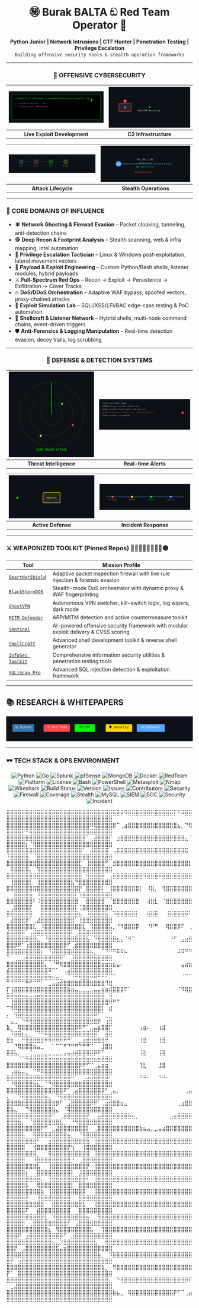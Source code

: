 <h1 align="center">㊙ Burak BALTA ඞ Red Team Operator 🥋</h1>

<p align="center">
  <b>Python Junior | Network Intrusions | CTF Hunter | Penetration Testing | Privilege Escalation</b><br>
  <code>Building offensive security tools & stealth operation frameworks</code>
</p>

---

<div align="center">

### 🔴 OFFENSIVE CYBERSECURITY
| ![Terminal Exploit](./terminal-exploit.svg) | ![C2 Beacon](./c2-beacon.svg) |
|:---:|:---:|
| **Live Exploit Development** | **C2 Infrastructure** |

| ![Payload Pipeline](./payload-pipeline.svg) | ![VPN Switcher](./vpn-switcher.svg) |
|:---:|:---:|
| **Attack Lifecycle** | **Stealth Operations** |

</div>

--- 
### 🧠 CORE DOMAINS OF INFLUENCE
- 🕷️ **Network Ghosting & Firewall Evasion** – Packet cloaking, tunneling, anti-detection chains  
- 🕵️ **Deep Recon & Footprint Analysis** – Stealth scanning, web & infra mapping, intel automation  
- 🚪 **Privilege Escalation Tactician** – Linux & Windows post-exploitation, lateral movement vectors  
- 🧰 **Payload & Exploit Engineering** – Custom Python/Bash shells, listener modules, hybrid payloads  
- ⚔️ **Full-Spectrum Red Ops** – Recon → Exploit → Persistence → Exfiltration → Cover Tracks  
- 🔥 **DoS/DDoS Orchestration** – Adaptive WAF bypass, spoofed vectors, proxy-chained attacks  
- 🧪 **Exploit Simulation Lab** – SQLi/XSS/LFI/BAC edge-case testing & PoC automation  
- 🐚 **Shellcraft & Listener Network** – Hybrid shells, multi-node command chains, event-driven triggers  
- 🛡️ **Anti-Forensics & Logging Manipulation** – Real-time detection evasion, decoy trails, log scrubbing  

---

<div align="center">

### 🔵 DEFENSE & DETECTION SYSTEMS
| ![SIEM Radar](./siem-radar.svg) | ![Detection Rule](./detection-rule.svg) |
|:---:|:---:|
| **Threat Intelligence** | **Real-time Alerts** |

| ![Honeypot Trap](./honeypot.svg) | ![Forensic Timeline](./forensic-timeline.svg) |
|:---:|:---:|
| **Active Defense** | **Incident Response** |

</div>

---

### ⚔️ WEAPONIZED TOOLKIT (Pinned Repos) 🔵🤞🏻🔴🤌🏻🫴🏻🟣

| Tool | Mission Profile |
|------|----------------|
| [`SmartNetShield`](https://github.com/burakcanbalta/SmartNetShield) | Adaptive packet inspection firewall with live rule injection & forensic evasion |
| [`BlackStormDOS`](https://github.com/burakcanbalta/BlackStormDOS) | Stealth-mode DoS orchestrator with dynamic proxy & WAF fingerprinting |
| [`GhostVPN`](https://github.com/burakcanbalta/GhostVPN) | Autonomous VPN switcher, kill-switch logic, log wipers, dark mode |
| [`MITM Defender`](https://github.com/burakcanbalta/mitmdefender) | ARP/MITM detection and active countermeasure toolkit |
| [`Sentinel`](https://github.com/burakcanbalta/Sentinel) | AI-powered offensive security framework with modular exploit delivery & CVSS scoring |
| [`ShellCraft`](https://github.com/burakcanbalta/shell) | Advanced shell development toolkit & reverse shell generator |
| [`InfoSec Toolkit`](https://github.com/burakcanbalta/infosec) | Comprehensive information security utilities & penetration testing tools |
| [`SQLiScan Pro`](https://github.com/burakcanbalta/SQLiScan-Pro) | Advanced SQL injection detection & exploitation framework |

---

## 📚 RESEARCH & WHITEPAPERS

<div align="center">

![Badge Carousel](./badge-carousel.svg)

</div>

---

### 🕶️ TECH STACK & OPS ENVIRONMENT

<div align="center">

![Python](https://img.shields.io/badge/python-3.10-blue?logo=python&style=flat)
![Go](https://img.shields.io/badge/Go-00ADD8?style=flat&logo=go&logoColor=white)
![Splunk](https://img.shields.io/badge/Splunk-000000?style=flat&logo=splunk&logoColor=white)
![pfSense](https://img.shields.io/badge/pfSense-212121?style=flat&logo=pfsense&logoColor=white)
![MongoDB](https://img.shields.io/badge/MongoDB-47A248?style=flat&logo=mongodb&logoColor=white)
![Docker](https://img.shields.io/badge/Docker-2496ED?style=flat&logo=docker&logoColor=white)
![RedTeam](https://img.shields.io/badge/type-red--team-critical?style=flat)
![Platform](https://img.shields.io/badge/platform-linux%20%7C%20windows-informational?style=flat)
![License](https://img.shields.io/badge/license-MIT-green)
![Bash](https://img.shields.io/badge/bash-4.4-555?style=flat&logo=gnu-bash)
![PowerShell](https://img.shields.io/badge/PowerShell-7.3-0078D7?style=flat&logo=powershell)
![Metasploit](https://img.shields.io/badge/Metasploit-framework-ff69b4?style=flat&logo=metasploit)
![Nmap](https://img.shields.io/badge/Nmap-network-red?style=flat&logo=nmap)
![Wireshark](https://img.shields.io/badge/Wireshark-network-0099ff?style=flat&logo=wireshark)
![Build Status](https://img.shields.io/badge/build-passing-brightgreen?style=flat)
![Version](https://img.shields.io/badge/version-1.0.0-blue?style=flat)
![Issues](https://img.shields.io/badge/issues-open-yellow?style=flat)
![Contributors](https://img.shields.io/badge/contributors-active-brightgreen?style=flat)
![Security](https://img.shields.io/badge/security-high-red?style=flat)
![Firewall](https://img.shields.io/badge/firewall-active-green?style=flat)
![Coverage](https://img.shields.io/badge/coverage-95%25-brightgreen?style=flat)
![Stealth](https://img.shields.io/badge/stealth-activated-darkgreen?style=flat)
![MySQL](https://img.shields.io/badge/MySQL-database-4479A1?style=flat&logo=mysql)
![SIEM](https://img.shields.io/badge/SIEM-Operational-blue?style=flat)
![SOC](https://img.shields.io/badge/SOC-Active-green?style=flat)
![Security](https://img.shields.io/badge/security-monitoring-red?style=flat)
![Incident](https://img.shields.io/badge/incident-response-yellow?style=flat)

</div>


⣿⣿⣿⣿⣿⣿⣿⣿⣿⣿⣿⣿⣿⣿⣿⣿⣿⣿⣿⣿⣿⣿⣿⣿⣿⣿⣿⣿⣿⣿⡿⠻⣿⣿⣿⣿⣿⣿⣿⣿⣿⣿⣿⣿⡏⠛⠿⣿⣿⣿⣿⣿⣿⣿⣿⣿⣿⣿⣿⣿⣿⣿⣿⣿⣿⣿⣿⣿⣿⣿⣿⣿⣿⣿⣿⣿⣿
⣿⣿⣿⣿⣿⣿⣿⣿⣿⣿⣿⣿⣿⣿⣿⣿⣿⣿⣿⣿⣿⣿⠿⢿⣿⣿⣿⣿⡿⠉⢀⣴⣿⣿⣿⣿⣿⣿⣿⣿⣿⣿⣿⣿⣿⣦⡀⠙⢿⣿⣿⣿⣿⡟⠛⢿⣿⣿⣿⣿⣿⣿⣿⣿⣿⣿⣿⣿⣿⣿⣿⣿⣿⣿⣿⣿⣿
⣿⣿⣿⣿⣿⣿⣿⣿⣿⣿⣿⣿⣿⣿⣿⣿⣿⣿⣿⣿⡿⠁⢀⣼⣿⣿⣿⡏⠀⣰⣿⣿⣿⣿⣿⣿⣿⣿⣿⣿⣿⣿⣿⣿⣿⣿⣿⣄⠈⣿⣿⣿⣿⣿⡆⠈⢿⣿⣿⣿⣿⣿⣿⣿⣿⣿⣿⣿⣿⣿⣿⣿⣿⣿⣿⣿⣿
⣿⣿⣿⣿⣿⣿⣿⣿⣿⣿⣿⣿⣿⣿⣿⣿⣿⣿⣿⣿⠁⠀⣾⣿⣿⣿⣿⠀⢠⣿⣿⣿⣿⣿⣿⣿⣿⣿⣿⣿⣿⣿⣿⣿⣿⣿⣿⣯⠀⠘⣿⣿⣿⣿⣿⠀⠈⣿⣿⣿⣿⣿⣿⣿⣿⣿⣿⣿⣿⣿⣿⣿⣿⣿⣿⣿⣿
⣿⣿⣿⣿⣿⣿⣿⣿⣿⣿⣿⣿⣿⣿⣿⣿⣿⣿⣿⣏⠀⢸⣿⣿⣿⣿⠋⠀⣺⣿⣿⣿⣿⣿⣿⣿⣿⣿⣿⣿⣿⣿⣿⣿⣿⣿⣿⣿⡇⠀⢿⣿⣿⣿⣿⡄⠀⢻⣿⣿⣿⣿⣿⣿⣿⣿⣿⣿⣿⣿⣿⣿⣿⣿⣿⣿⣿
⣿⣿⣿⣿⣿⣿⣿⣿⣿⣿⣿⣿⣿⣿⣿⣿⣿⣿⣿⣿⠀⢺⣿⣿⣿⡿⠀⢠⣿⣿⣿⣿⣿⣿⣿⣿⠻⣿⣿⣿⠿⣿⣿⣿⣿⣿⣿⣿⣿⠀⢸⣿⣿⣿⣿⡇⠀⢸⣿⣿⣿⣿⣿⣿⣿⣿⣧⠙⣿⣿⣿⣿⣿⣿⣿⣿⣿
⣿⣿⣿⣿⣿⣿⣿⣿⣿⣿⣿⣿⣿⣿⣿⣿⣿⣿⣿⡟⠀⣿⣿⣿⣿⡇⠀⢸⣿⣿⣿⣿⣿⣿⣿⡇⠀⠸⣿⡀⠀⢻⣿⣿⣿⣿⣿⣿⣿⠀⠀⣿⣿⣿⣿⣷⠀⠸⣿⣿⣿⣿⣿⣿⣿⣿⣿⡇⢹⣿⣿⣿⣿⣿⣿⣿⣿
⣿⣿⣿⣿⣿⣿⣿⠇⠨⣿⣿⣿⣿⣿⣿⣿⣿⣿⣿⠀⠀⣿⣿⣿⣿⣿⠀⠈⣿⣿⣿⣿⣿⣿⣿⠀⠀⢼⣿⣇⠀⠈⣿⣿⣿⣿⣿⣿⣿⠀⢀⣿⣿⣿⣿⡏⠀⠀⣿⣿⣿⣿⣿⣿⣿⣿⣿⡇⢈⣿⣿⣿⣿⣿⣿⣿⣿
⣿⣿⣿⣿⣿⣿⣿⠀⠀⣿⣿⣿⣿⣿⣿⣿⣿⣿⣿⣦⠀⠸⣿⣿⣿⣿⣧⠀⠹⣿⣿⣿⣿⣿⡇⠀⠀⣾⣿⣿⠀⠀⢸⣿⣿⣿⣿⡿⠃⠀⣼⣿⣿⣿⡿⠁⢀⣼⣿⣿⣿⣿⣿⣿⣿⣿⣿⠁⢸⣿⣿⣿⣿⣿⣿⣿⣿
⣿⣿⣿⣿⣿⣿⣿⣇⠀⠸⣿⣿⣿⣿⣿⣿⣿⣿⣿⣿⣇⠀⢹⣿⣿⣿⣿⣧⡀⠘⠻⣿⣿⣿⡿⠀⠀⠘⠟⠛⠀⠀⢿⣿⣿⡿⠏⠀⢀⣾⣿⣿⣿⡿⠁⢠⣾⣿⣿⣿⣿⣿⣿⣿⣿⣿⠇⢀⣿⣿⣿⣿⣿⣿⣿⣿⣿
⣿⣿⣿⣿⣿⣿⣿⣿⣄⠀⠘⣿⣿⣿⣿⣿⣿⣿⣿⣿⣿⣧⠀⠙⢿⣿⣿⣿⣿⣦⣄⠈⠻⠉⠀⠀⠀⠀⠀⠀⠀⠀⠀⠘⠋⠀⣠⣴⣿⣿⣿⡿⠟⠁⢰⣿⣿⣿⣿⣿⣿⣿⣿⣿⡿⠋⢀⣾⣿⣿⣿⣿⣿⣿⣿⣿⣿
⣿⣿⣿⣿⣿⣿⣿⣿⣿⡆⠀⠘⣿⣿⣿⣿⣿⣿⣿⣿⣿⣿⣦⡀⠀⠉⠙⠛⠛⠿⠿⠦⠀⠀⠀⠀⠀⠀⠀⠀⠀⠀⠀⠀⠀⠼⠿⠛⠛⠉⠀⢀⣀⣠⣿⣿⣿⣿⣿⣿⣿⣿⣿⠿⠁⠀⣸⣿⣿⣿⣿⣿⣿⣿⣿⣿⣿
⣿⣿⣿⣿⣿⣿⣿⣿⣿⣿⡄⠀⠈⠛⢿⣿⣿⣿⣿⣿⣿⣿⣿⣿⣿⣶⣶⣶⣦⣤⠄⠀⠀⠀⠀⠀⠀⠀⠀⠀⠀⠀⠀⠀⠀⠀⣤⣴⣶⣾⣿⣿⣿⣿⣿⣿⣿⣿⣿⣿⠿⠋⠁⠀⢀⣴⣿⣿⣿⣿⣿⣿⣿⣿⣿⣿⣿
⣿⢿⣿⣿⣿⣿⣿⣿⣿⣿⣿⣷⣦⣤⣀⠀⠉⠙⠛⢿⣿⣿⠿⠿⠛⠛⠋⠉⠉⠀⠀⠀⠀⠀⠀⠀⠀⠀⠀⠀⠀⠀⠀⠀⠀⠀⠈⠉⠉⠉⠉⠉⠉⠉⠛⠋⠉⠉⠁⠀⣀⣤⣴⣾⣿⣿⣿⣿⣿⣿⣿⣿⣿⣿⣿⠹⣿
⡏⢸⣿⣿⣿⣿⣿⣿⣿⣿⣿⣿⣿⣿⣿⣿⣷⣶⣤⣀⣀⣀⣀⣤⣤⣶⣶⣾⣿⣿⣿⠏⠁⠀⠀⠀⠀⠀⠀⠀⠀⠀⠀⠀⠀⠈⠻⢿⣿⣿⣿⣶⣶⣶⣦⣤⣴⣶⣶⣿⣿⣿⣿⣿⣿⣿⣿⣿⣿⣿⣿⣿⣿⣿⣿⠀⢻
⠀⢸⣿⣿⣿⣿⣿⣿⣿⣿⣿⣿⣿⣿⣿⣿⣿⣿⣿⣿⣿⣿⣿⣿⣿⣿⣿⠿⠛⠉⠀⠀⠀⠀⠀⠀⠀⠀⠀⠀⠀⠀⠀⠀⠀⠀⠀⠀⠀⠉⠻⠿⣿⣿⣿⣿⣿⣿⣿⣿⣿⣿⣿⣿⣿⣿⣿⣿⣿⣿⣿⣿⣿⣿⡇⠀⣾
⡄⠀⢻⣿⣿⣿⣿⣿⣿⣿⣿⣿⣿⣿⣿⣿⣿⣿⣿⣿⣿⣿⡿⠿⠋⠁⣀⣀⠀⠀⠀⠀⠀⠀⠀⠀⠀⠀⠀⠀⠀⠀⠀⠀⠀⠀⠀⠀⠀⠀⣤⣀⠀⠙⠻⢿⣿⣿⣿⣿⣿⣿⣿⣿⣿⣿⣿⣿⣿⣿⣿⣿⣿⡿⠀⢰⣿
⣷⡀⠀⢿⣿⣿⣿⣿⣿⣿⣿⣿⣿⣿⣿⣿⣿⣿⡿⠿⠛⠁⣀⣤⣶⣿⣿⡏⠀⠀⠀⠀⠀⠀⠀⢠⣶⠄⠀⠀⢰⣾⠀⠀⠀⠀⠀⠀⠀⠀⠹⣿⣿⣦⣄⡀⠈⠙⠛⠿⣿⣿⣿⣿⣿⣿⣿⣿⣿⣿⣿⣿⡿⠁⠀⣾⣿
⣿⣷⠀⠀⠛⢿⣿⣿⣿⣿⠿⠿⠿⠿⠿⠟⠛⠁⠀⣀⣴⣾⣿⣿⣿⣿⠟⠀⠀⠀⠀⠀⠀⠀⠀⢸⣿⠀⠀⠀⢸⣿⠀⠀⠀⠀⠀⠀⠀⠀⠀⠙⢿⣿⣿⣿⣶⣤⣀⠀⠀⠁⠉⠉⠛⠙⠛⠛⠙⠛⠛⠉⠀⠀⣸⣿⣿
⣿⣿⣧⡀⠀⠀⢈⣀⣀⣀⣀⣀⣀⣀⣀⣠⣤⣴⣾⣿⣿⣿⣿⡿⠟⠋⠀⠀⠀⠀⠀⠀⠀⠀⠀⢸⣗⠀⠀⠀⢸⣿⠀⠀⠀⠀⠀⠀⠀⠀⠀⠀⠈⠙⠻⣿⣿⣿⣿⣿⣶⣶⣶⣶⣶⣶⣷⣾⣶⣿⣶⣶⣦⣶⣿⣿⣿
⣿⣿⣿⣿⣿⣿⣿⣿⣿⣿⣿⣿⣿⣿⣿⣿⣿⣿⣿⡿⠟⠋⠉⢀⣤⣶⣶⠀⠀⠀⠀⠀⠀⠀⠀⢹⣇⠀⠀⠀⣸⣿⠀⠀⠀⠀⠀⠀⠀⠀⢠⣶⣦⣤⣀⠀⠉⠛⠿⣿⣿⣿⣿⣿⣿⣿⣿⣿⣿⣿⣿⣿⣿⣿⣿⣿⣿
⣿⣿⣿⣿⣿⣿⣿⣿⣿⣿⣿⣿⣿⣿⣿⣿⣿⠛⠁⠀⣠⣴⣾⣿⣿⣿⣿⠃⠀⠀⠀⠀⠀⠀⠀⠛⠛⠂⠀⠀⠙⠛⠂⠀⠀⠀⠀⠀⠀⠀⠘⢿⣿⣿⣿⣿⣷⣦⣀⠈⠙⢿⣿⣿⣿⣿⣿⣿⣿⣿⣿⣿⣿⣿⣿⣿⣿
⣿⣿⣿⣿⣿⣿⣿⣿⣿⣿⣿⣿⣿⣿⣿⠟⠁⢀⣴⣿⣿⣿⣿⣿⣿⡿⠃⢀⣤⡀⠀⠀⠀⠀⠀⠀⠀⠀⠀⠀⠀⠀⠀⠀⠀⠀⠀⢀⣤⣄⠀⠀⠙⢿⣿⣿⣿⣿⣿⣷⣄⠀⠙⢿⣿⣿⣿⣿⣿⣿⣿⣿⣿⣿⣿⣿⣿
⣿⣿⣿⣿⣿⣿⣿⣿⣿⣿⣿⣿⣿⡿⠋⠀⣠⣿⣿⣿⣿⣿⡿⠟⠁⢀⣴⣿⣿⣿⣶⣄⠀⠀⠀⠀⠀⠀⠀⠀⠀⠀⠀⠀⠀⢀⣴⣿⣿⣿⣷⣄⠀⠀⠙⢿⣿⣿⣿⣿⣿⣷⣄⠀⠈⢿⣿⣿⣿⣿⣿⣿⣿⣿⣿⣿⣿
⣿⣿⣿⣿⣿⣿⣿⣿⣿⣿⣿⡿⠋⠀⢀⣾⣿⣿⣿⣿⣿⡟⠀⠀⣴⣿⣿⣿⣿⣿⣿⣿⣷⣦⡀⠀⠀⠀⠀⠀⠀⠀⠀⣠⣴⣿⣿⣿⣿⣿⣿⣿⣷⡄⠀⠈⣿⣿⣿⣿⣿⣿⣿⣧⡀⠀⠘⠻⣿⣿⣿⣿⣿⣿⣿⣿⣿
⣿⣿⣿⣿⣿⣿⣿⣿⣿⠟⠋⠀⣀⣼⣿⣿⣿⣿⣿⣿⣿⡇⠀⢀⣿⣿⣿⣿⣿⣿⣿⣿⣿⣿⣿⣷⣦⣤⣀⣀⣤⣴⣿⣿⣿⣿⣿⣿⣿⣿⣿⣿⣿⣧⠀⠀⢿⣿⣿⣿⣿⣿⣿⣿⣿⣦⡀⠀⠘⢿⣿⣿⣿⣿⣿⣿⣿
⣿⣿⣿⣿⣿⣿⣿⣿⠃⠀⠀⣴⣿⣿⣿⣿⣿⣿⣿⣿⣿⣷⠀⢸⣿⣿⣿⣿⣿⣿⣿⣿⣿⣿⣿⣿⣿⣿⣿⣿⣿⣿⣿⣿⣿⣿⣿⣿⣿⣿⣿⣿⣿⣿⠀⠀⢺⣿⣿⣿⣿⣿⣿⣿⣿⡟⢳⠀⠀⢸⣿⣿⣿⣿⣿⣿⣿
⣿⣿⣿⣿⣿⣿⣿⣿⡀⠀⠀⢿⣿⣿⣿⣿⣿⣿⣿⣿⣿⣿⠀⢸⣿⣿⣿⣿⣿⣿⣿⣿⣿⣿⣿⣿⣿⣿⣿⣿⣿⣿⣿⣿⣿⣿⣿⣿⣿⣿⣿⣿⣿⣿⠀⠀⠸⣿⣿⣿⣿⣿⣿⣿⣿⣿⡘⠀⢀⣿⣿⣿⣿⣿⣿⣿⣿
⣿⣿⣿⣿⣿⣿⣿⣿⣧⠀⠀⢸⣿⣿⣿⣿⣿⣿⣿⣿⣿⡟⠀⢸⣿⣿⣿⣿⣿⣿⣿⣿⣿⣿⣿⣿⣿⣿⣿⣿⣿⣿⣿⣿⣿⣿⣿⣿⣿⣿⣿⣿⣿⣿⡆⠀⠀⣿⣿⣿⣿⣿⣿⣿⣿⣿⡇⠀⣸⣿⣿⣿⣿⣿⣿⣿⣿
⣿⣿⣿⣿⣿⣿⣿⣿⣿⡄⠀⢸⣿⣿⣿⣿⣿⣿⣿⣿⣿⠇⠀⢸⣿⣿⣿⣿⣿⣿⣿⣿⣿⣿⣿⣿⣿⣿⣿⣿⣿⣿⣿⣿⣿⣿⣿⣿⣿⣿⣿⣿⣿⣿⡧⠀⠀⢿⣿⣿⣿⣿⣿⣿⣿⣿⡇⠀⣿⣿⣿⣿⣿⣿⣿⣿⣿
⣿⣿⣿⣿⣿⣿⣿⣿⣿⣷⠀⢸⣿⣿⣿⣿⣿⣿⣿⣿⡿⠀⠀⢸⣿⣿⣿⣿⣿⣿⣿⣿⣿⣿⣿⣿⣿⣿⣿⣿⣿⣿⣿⣿⣿⣿⣿⣿⣿⣿⣿⣿⣿⣿⡟⠀⠀⢸⣿⣿⣿⣿⣿⣿⣿⣿⠀⠀⣿⣿⣿⣿⣿⣿⣿⣿⣿
⣿⣿⣿⣿⣿⣿⣿⣿⣿⣿⠀⠀⣿⣿⣿⣿⣿⣿⣿⣿⣧⠀⠀⢸⣿⣿⣿⣿⣿⣿⣿⣿⣿⣿⣿⣿⣿⣿⣿⣿⣿⣿⣿⣿⣿⣿⣿⣿⣿⣿⣿⣿⣿⣿⠏⠀⠀⣾⣿⣿⣿⣿⣿⣿⣿⣿⠀⠀⣿⣿⣿⣿⣿⣿⣿⣿⣿
⣿⣿⣿⣿⣿⣿⣿⣿⣿⣿⣇⠀⠹⣿⣿⣿⣿⣿⣿⣿⣿⣦⠀⠀⢻⣿⣿⣿⣿⣿⣿⣿⣿⣿⣿⣿⣿⣿⣿⣿⣿⣿⣿⣿⣿⣿⣿⣿⣿⣿⣿⣿⣿⡟⠀⢀⣿⣿⣿⣿⣿⣿⣿⣿⣿⠏⠀⢠⣿⣿⣿⣿⣿⣿⣿⣿⣿
⣿⣿⣿⣿⣿⣿⣿⣿⣿⣿⣿⣆⠀⢻⣿⣿⣿⣿⣿⣿⣿⣿⣧⠀⠀⢹⣿⣿⣿⣿⣿⣿⣿⣿⣿⣿⣿⣿⣿⣿⣿⣿⣿⣿⣿⣿⣿⣿⣿⣿⣿⣿⠟⠀⣰⣿⣿⣿⣿⣿⣿⣿⣿⡿⠋⠀⣰⣿⣿⣿⣿⣿⣿⣿⣿⣿⣿
⣿⣿⣿⣿⣿⣿⣿⣿⣿⣿⣿⣿⣦⣄⡙⣿⣿⣿⣿⣿⣿⣿⣿⣧⠀⠀⢿⣿⣿⣿⣿⣿⣿⣿⣿⣿⣿⣿⣿⣿⣿⣿⣿⣿⣿⣿⣿⣿⣿⣿⣿⡟⠀⣠⣿⣿⣿⣿⣿⣿⣿⣿⣯⣤⣶⣿⣿⣿⣿⣿⣿⣿⣿⣿⣿⣿⣿
⣿⣿⣿⣿⣿⣿⣿⣿⣿⣿⣿⣿⣿⣿⣿⣿⣿⣿⣿⣿⣿⣿⣿⣿⣷⡀⠀⠹⣿⣿⣿⣿⣿⣿⣿⣿⣿⣿⣿⣿⣿⣿⣿⣿⣿⣿⣿⣿⣿⣿⡟⠀⢰⣿⣿⣿⣿⣿⣿⣿⣿⣿⣿⣿⣿⣿⣿⣿⣿⣿⣿⣿⣿⣿⣿⣿⣿
⣿⣿⣿⣿⣿⣿⣿⣿⣿⣿⣿⣿⣿⣿⣿⣿⣿⣿⣿⣿⣿⣿⣿⣿⣿⣷⡀⠀⠻⣿⣿⣿⣿⣿⣿⣿⣿⣿⣿⣿⣿⣿⣿⣿⣿⣿⣿⣿⣿⡟⠁⠀⣿⣿⣿⣿⣿⣿⣿⣿⣿⣿⣿⣿⣿⣿⣿⣿⣿⣿⣿⣿⣿⣿⣿⣿⣿
⣿⣿⣿⣿⣿⣿⣿⣿⣿⣿⣿⣿⣿⣿⣿⣿⣿⣿⣿⣿⣿⣿⣿⣿⣿⣿⣿⣄⠀⠙⢿⣿⣿⣿⣿⣿⣿⣿⣿⣿⣿⣿⣿⣿⣿⣿⣿⡿⠏⠀⣀⣼⣿⣿⣿⣿⣿⣿⣿⣿⣿⣿⣿⣿⣿⣿⣿⣿⣿⣿⣿⣿⣿⣿⣿⣿⣿
⣿⣿⣿⣿⣿⣿⣿⣿⣿⣿⣿⣿⣿⣿⣿⣿⣿⣿⣿⣿⣿⣿⣿⣿⣿⣿⣿⣿⣷⣦⣀⠀⢿⣿⣿⣿⣿⣿⣿⣿⣿⣿⣿⣿⡟⠋⠉⢀⣴⣿⣿⣿⣿⣿⣿⣿⣿⣿⣿⣿⣿⣿⣿⣿⣿⣿⣿⣿⣿⣿⣿⣿⣿⣿⣿⣿⣿
